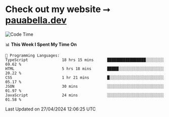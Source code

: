 # Check out my website ⭢ [pauabella.dev](https://pauabella.dev)

<!--START_SECTION:waka-->
![Code Time](http://img.shields.io/badge/Code%20Time-3%2C265%20hrs%2050%20mins-blue)

📊 **This Week I Spent My Time On** 

```text
💬 Programming Languages: 
TypeScript               18 hrs 15 mins      █████████████████░░░░░░░░   69.62 % 
HTML                     5 hrs 18 mins       █████░░░░░░░░░░░░░░░░░░░░   20.22 % 
CSS                      1 hr 21 mins        █░░░░░░░░░░░░░░░░░░░░░░░░   05.17 % 
JSON                     30 mins             ░░░░░░░░░░░░░░░░░░░░░░░░░   01.97 % 
JavaScript               24 mins             ░░░░░░░░░░░░░░░░░░░░░░░░░   01.58 % 
```


 Last Updated on 27/04/2024 12:06:25 UTC
<!--END_SECTION:waka-->
